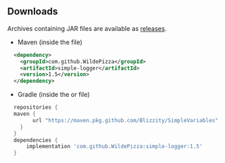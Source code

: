 Downloads
---------
Archives containing JAR files are available as [releases](https://github.com/WildePizza/SimpleVariables/releases).

 * Maven (inside the  file)
```xml
  <dependency>
    <groupId>com.github.WildePizza</groupId>
    <artifactId>simple-logger</artifactId>
    <version>1.5</version>
  </dependency>
```

 * Gradle (inside the  or  file)
```groovy
  repositories {
  maven {
        url "https://maven.pkg.github.com/Blizzity/SimpleVariables"
    }
  }
  dependencies {
      implementation 'com.github.WildePizza:simple-logger:1.5'
  }
```
